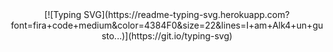 <center>
  [![Typing SVG](https://readme-typing-svg.herokuapp.com?font=fira+code+medium&color=4384F0&size=22&lines=I+am+Alk4+un+gusto...)](https://git.io/typing-svg)
</center>
